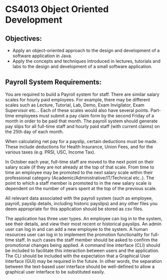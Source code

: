 # CS4013 Object Oriented Development
## Objectives:
- Apply an object-oriented approach to the design and development of a software application in Java.
- Apply the concepts and techniques introduced in lectures, tutorials and labs to the design and development of a small software application.
## Payroll System Requirements:
You are required to build a Payroll system for staff. There are similar salary scales for
hourly paid employees. For example, there may be different scales such as Lecture,
Tutorial, Lab, Demo, Exam Invigilator, Exam Supervisor etc... Each of these scales
would also have several points. Part-time employees must submit a pay claim form by the
second Friday of a month in order to be paid that month. The payroll system should
generate pay slips for all full-time staff and hourly paid staff (with current claims) on the
25th day of each month.

When calculating net pay for a payslip, certain deductions must be made. These include
deductions for Health Insurance, Union Fees, and for the various taxes (e.g. PRSI, USC,
Income Tax).

In October each year, full-time staff are moved to the next point on their salary scale (if
they are not already at the top of that scale. From time to time an employee may be
promoted to the next salary scale within their professional category
(Academic/Administrative/IT/Technical etc..). The point to which a staff member is
promoted to in the new salary scale is dependent on the number of years spent at the top of
the previous scale.

All relevant data associated with the payroll system (such as employee, payroll, payslip
details, including historic payslips) and any other files you deem appropriate for this
application should be stored as csv files.

The application has three user types. An employee can log in to the system, see their
details, and view their most recent or historical payslips. An admin user can log in and
can add a new employee to the system. A human resources user can log in to implement
the promotion functionality for full-time staff. In such cases the staff member should be
asked to confirm the promotional changes being applied. A command line interface (CLI)
should be included to facilitate this interaction between users and the application. The
CLI should be included with the expectation that a Graphical User Interface (GUI) may
be required in the future. In other words, the separation between the text-based user
interface should be well-defined to allow a graphical user interface to be substituted
easily. 
